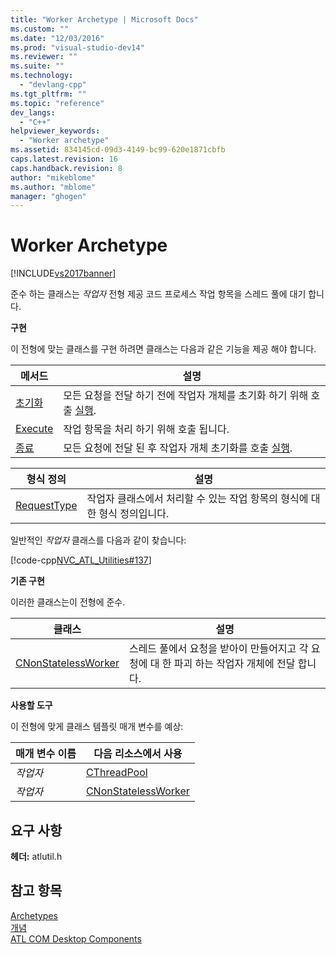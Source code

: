 ```yaml
---
title: "Worker Archetype | Microsoft Docs"
ms.custom: ""
ms.date: "12/03/2016"
ms.prod: "visual-studio-dev14"
ms.reviewer: ""
ms.suite: ""
ms.technology: 
  - "devlang-cpp"
ms.tgt_pltfrm: ""
ms.topic: "reference"
dev_langs: 
  - "C++"
helpviewer_keywords: 
  - "Worker archetype"
ms.assetid: 834145cd-09d3-4149-bc99-620e1871cbfb
caps.latest.revision: 16
caps.handback.revision: 8
author: "mikeblome"
ms.author: "mblome"
manager: "ghogen"
---
```

# Worker Archetype
[!INCLUDE[vs2017banner](../../assembler/inline/includes/vs2017banner.md)]

준수 하는 클래스는  *작업자* 전형 제공 코드 프로세스 작업 항목을 스레드 풀에 대기 합니다.  
  
 **구현**  
  
 이 전형에 맞는 클래스를 구현 하려면 클래스는 다음과 같은 기능을 제공 해야 합니다.  
  
|메서드|설명|  
|---------|--------|  
|[초기화](../Topic/WorkerArchetype::Initialize.md)|모든 요청을 전달 하기 전에 작업자 개체를 초기화 하기 위해 호출  [실행](../Topic/WorkerArchetype::Execute.md).|  
|[Execute](../Topic/WorkerArchetype::Execute.md)|작업 항목을 처리 하기 위해 호출 됩니다.|  
|[종료](../Topic/WorkerArchetype::Terminate.md)|모든 요청에 전달 된 후 작업자 개체 초기화를 호출  [실행](../Topic/WorkerArchetype::Execute.md).|  
  
|형식 정의|설명|  
|-----------|--------|  
|[RequestType](../Topic/WorkerArchetype::RequestType.md)|작업자 클래스에서 처리할 수 있는 작업 항목의 형식에 대 한 형식 정의입니다.|  
  
 일반적인  *작업자* 클래스를 다음과 같이 찾습니다:  
  
 [!code-cpp[NVC_ATL_Utilities#137](../../atl/codesnippet/CPP/worker-archetype_1.cpp)]  
  
 **기존 구현**  
  
 이러한 클래스는이 전형에 준수.  
  
|클래스|설명|  
|---------|--------|  
|[CNonStatelessWorker](../../atl/reference/cnonstatelessworker-class.md)|스레드 풀에서 요청을 받아이 만들어지고 각 요청에 대 한 파괴 하는 작업자 개체에 전달 합니다.|  
  
 **사용할 도구**  
  
 이 전형에 맞게 클래스 템플릿 매개 변수를 예상:  
  
|매개 변수 이름|다음 리소스에서 사용|  
|--------------|-----------------|  
|*작업자*|[CThreadPool](../../atl/reference/cthreadpool-class.md)|  
|*작업자*|[CNonStatelessWorker](../../atl/reference/cnonstatelessworker-class.md)|  
  
## 요구 사항  
 **헤더:** atlutil.h  
  
## 참고 항목  
 [Archetypes](../../atl/reference/atl-archetypes.md)   
 [개념](../../atl/active-template-library-atl-concepts.md)   
 [ATL COM Desktop Components](../../atl/atl-com-desktop-components.md)